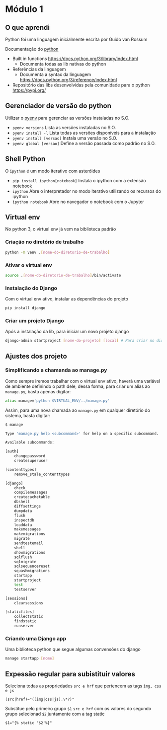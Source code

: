 # Módulo 1

## O que aprendi

Python foi uma linguagem inicialmente escrita por Guido van Rossum

Documentação do [python](https://docs.python.org)

- Built in functions https://docs.python.org/3/library/index.html
  - Documenta todas as lib nativas do python
- Referências da linguagem
  - Documenta a syntax da linguagem https://docs.python.org/3/reference/index.html
- Repositório das libs desenvolvidas pela comunidade para o python https://pypi.org/

## Gerenciador de versão do python

Utilizar o [pyenv](https://github.com/pyenv/pyenv) para gerenciar as versões instaladas no S.O.

- `pyenv versions` Lista as versões instaladas no S.O.
- `pyenv install -l` Lista todas as versões disponíveis para a instalação
- `pyenv install [versao]` Instala uma versão no S.O.
- `pyenv global [versao]` Define a versão passada como padrão no S.O.

## Shell Python

O `ipython` é um modo iterativo com asteróides

- `pip install ipython[notebook]` Instala o ipython com a extensão notebook
- `ipython` Abre o interpretador no modo iterativo utilizando os recursos do ipython
- `ipython notebook` Abre no navegador o notebook com o Jupyter

## Virtual env

No python 3, o virtual env já vem na biblioteca padrão

### Criação no diretório de trabalho

```bash
python -m venv .[nome-do-diretorio-de-trabalho]
```

### Ativar o virtual env

```bash
source .[nome-do-diretorio-de-trabalho]/bin/activate
```

### Instalação do Django

Com o virtual env ativo, instalar as dependências do projeto

```bash
pip install django
```

### Criar um projeto Django

Após a instalação da lib, para iniciar um novo projeto django

```bash
django-admin startproject [nome-do-projeto] [local] # Para criar no diretório corrente use '.'
```

## Ajustes dos projeto

### Simplificando a chamanda ao manage.py

Como sempre iremos trabalhar com o virtual env ativo, haverá uma variável de ambiente definindo o path dele, dessa forma, para criar um alias ao `manage.py`, basta apenas digitar:

```bash
alias manage='python $VIRTUAL_ENV/../manage.py'
```

Assim, para uma nova chamada ao `manage.py` em qualquer diretório do sistema, basta digitar:

```bash
$ manage

Type 'manage.py help <subcommand>' for help on a specific subcommand.

Available subcommands:

[auth]
    changepassword
    createsuperuser

[contenttypes]
    remove_stale_contenttypes

[django]
    check
    compilemessages
    createcachetable
    dbshell
    diffsettings
    dumpdata
    flush
    inspectdb
    loaddata
    makemessages
    makemigrations
    migrate
    sendtestemail
    shell
    showmigrations
    sqlflush
    sqlmigrate
    sqlsequencereset
    squashmigrations
    startapp
    startproject
    test
    testserver

[sessions]
    clearsessions

[staticfiles]
    collectstatic
    findstatic
    runserver
```

### Criando uma Django app

Uma biblioteca python que segue algumas convensões do django

```bash
manage startapp [nome]
```

## Expessão regular para subistituir valores

Seleciona todas as propriedades `src e hrf` que pertencem as tags `img, css e js`

```regex
(src|href)="((img|css|js).\*?)"
```

Substitue pelo primeiro grupo `$1` `src e hrf` com os valores do segundo grupo selecionad `$2` juntamente com a tag static

```regex
$1="{% static '$2'%}"
```
